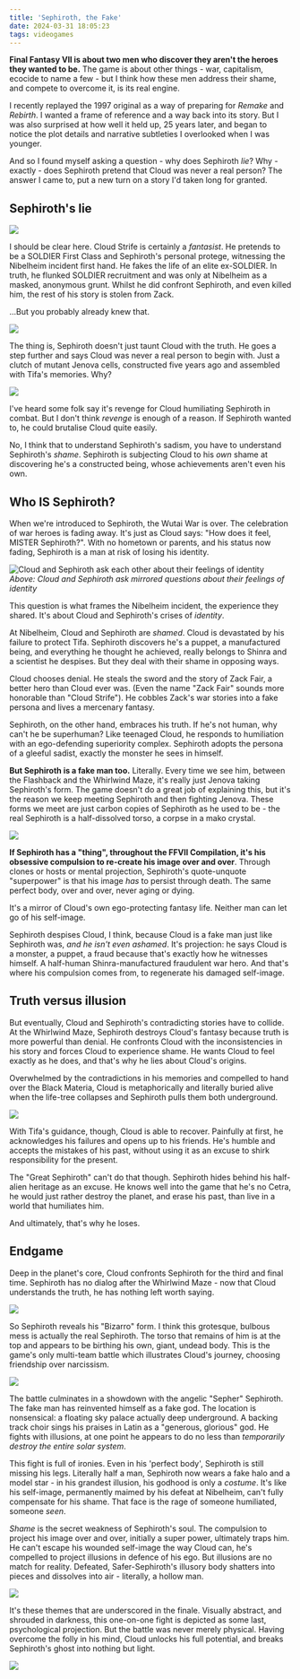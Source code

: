 ```yaml
---
title: 'Sephiroth, the Fake'
date: 2024-03-31 18:05:23
tags: videogames
---
```


**Final Fantasy VII is about two men who discover they aren't the heroes they wanted to be.** The game is about other things - war, capitalism, ecocide to name a few - but I think how these men address their shame, and compete to overcome it, is its real engine.

I recently replayed the 1997 original as a way of preparing for _Remake_ and _Rebirth_. I wanted a frame of reference and a way back into its story. But I was also surprised at how well it held up, 25 years later, and began to notice the plot details and narrative subtleties I overlooked when I was younger.

And so I found myself asking a question - why does Sephiroth _lie_? Why - exactly - does Sephiroth pretend that Cloud was never a real person? The answer I came to, put a new turn on a story I'd taken long for granted.

<!-- more -->

## Sephiroth's lie

![](/images/2024/stf-1-lying.jpg)

I should be clear here. Cloud Strife is certainly a _fantasist_. He pretends to be a SOLDIER First Class and Sephiroth's personal protege, witnessing the Nibelheim incident first hand. He fakes the life of an elite ex-SOLDIER. In truth, he flunked SOLDIER recruitment and was only at Nibelheim as a masked, anonymous grunt. Whilst he did confront Sephiroth, and even killed him, the rest of his story is stolen from Zack.

...But you probably already knew that.

![](/images/2024/stf-2-zack.jpg)

The thing is, Sephiroth doesn't just taunt Cloud with the truth. He goes a step further and says Cloud was never a real person to begin with. Just a clutch of mutant Jenova cells, constructed five years ago and assembled with Tifa's memories. Why?

![](/images/2024/stf-quote1.png)

I've heard some folk say it's revenge for Cloud humiliating Sephiroth in combat. But I don't think *revenge* is enough of a reason. If Sephiroth wanted to, he could brutalise Cloud quite easily.

No, I think that to understand Sephiroth's sadism, you have to understand Sephiroth's _shame_. Sephiroth is subjecting Cloud to his *own* shame at discovering he's a constructed being, whose achievements aren't even his own.

## Who IS Sephiroth?

When we're introduced to Sephiroth, the Wutai War is over. The celebration of war heroes is fading away. It's just as Cloud says: "How does it feel, MISTER Sephiroth?". With no hometown or parents, and his status now fading, Sephiroth is a man at risk of losing his identity.

![Cloud and Sephiroth ask each other about their feelings of identity](/images/2024/stf-4-mister-sephiroth.jpg)
_Above: Cloud and Sephiroth ask mirrored questions about their feelings of identity_

This question is what frames the Nibelheim incident, the experience they shared. It's about Cloud and Sephiroth's crises of _identity_.

At Nibelheim, Cloud and Sephiroth are _shamed_. Cloud is devastated by his failure to protect Tifa. Sephiroth discovers he's a puppet, a manufactured being, and everything he thought he achieved, really belongs to Shinra and a scientist he despises. But they deal with their shame in opposing ways.

Cloud chooses denial. He steals the sword and the story of Zack Fair, a better hero than Cloud ever was. (Even the name "Zack Fair" sounds more honorable than "Cloud Strife"). He cobbles Zack's war stories into a fake persona and lives a mercenary fantasy.

Sephiroth, on the other hand, embraces his truth. If he's not human, why can't he be superhuman? Like teenaged Cloud, he responds to humiliation with an ego-defending superiority complex. Sephiroth adopts the persona of a gleeful sadist, exactly the monster he sees in himself.

**But Sephiroth is a fake man too.** Literally. Every time we see him, between the Flashback and the Whirlwind Maze, it's really just Jenova taking Sephiroth's form. The game doesn't do a great job of explaining this, but it's the reason we keep meeting Sephiroth and then fighting Jenova. These forms we meet are just carbon copies of Sephiroth as he used to be - the real Sephiroth is a half-dissolved torso, a corpse in a mako crystal.

![](/images/2024/stf-5-seph-torso.jpg)

**If Sephiroth has a "thing", throughout the FFVII Compilation, it's his obsessive compulsion to re-create his image over and over**. Through clones or hosts or mental projection, Sephiroth's quote-unquote "superpower" is that his image _has_ to persist through death. The same perfect body, over and over, never aging or dying.

It's a mirror of Cloud's own ego-protecting fantasy life. Neither man can let go of his self-image.

Sephiroth despises Cloud, I think, because Cloud is a fake man just like Sephiroth was, *and he isn't even ashamed*. It's projection: he says Cloud is a monster, a puppet, a fraud because that's exactly how he witnesses himself. A half-human Shinra-manufactured fraudulent war hero. And that's where his compulsion comes from, to regenerate his damaged self-image.

## Truth versus illusion

But eventually, Cloud and Sephiroth's contradicting stories have to collide. At the Whirlwind Maze, Sephiroth destroys Cloud's fantasy because truth is more powerful than denial. He confronts Cloud with the inconsistencies in his story and forces Cloud to experience shame. He wants Cloud to feel exactly as he does, and that's why he lies about Cloud's origins.

Overwhelmed by the contradictions in his memories and compelled to hand over the Black Materia, Cloud is metaphorically and literally buried alive when the life-tree collapses and Sephiroth pulls them both underground.

![](/images/2024/stf-6-north-cave.jpg)

With Tifa's guidance, though, Cloud is able to recover. Painfully at first, he acknowledges his failures and opens up to his friends. He's humble and accepts the mistakes of his past, without using it as an excuse to shirk responsibility for the present.

The "Great Sephiroth" can't do that though. Sephiroth hides behind his half-alien heritage as an excuse. He knows well into the game that he's no Cetra, he would just rather destroy the planet, and erase his past, than live in a world that humiliates him.

And ultimately, that's why he loses.

## Endgame

Deep in the planet's core, Cloud confronts Sephiroth for the third and final time. Sephiroth has no dialog after the Whirlwind Maze - now that Cloud understands the truth, he has nothing left worth saying.

![](/images/2024/stf-7-bizarro.jpg)

So Sephiroth reveals his "Bizarro" form. I think this grotesque, bulbous mess is actually the real Sephiroth. The torso that remains of him is at the top and appears to be birthing his own, giant, undead body. This is the game's only multi-team battle which illustrates Cloud's journey, choosing friendship over narcissism.

![](/images/2024/stf-8-safer.jpg)

The battle culminates in a showdown with the angelic "Sepher" Sephiroth. The fake man has reinvented himself as a fake god. The location is nonsensical: a floating sky palace actually deep underground. A backing track choir sings his praises in Latin as a "generous, glorious" god. He fights with illusions, at one point he appears to do no less than _temporarily destroy the entire solar system_.

This fight is full of ironies. Even in his 'perfect body', Sephiroth is still missing his legs. Literally half a man, Sephiroth now wears a fake halo and a model star - in his grandest illusion, his godhood is only a *costume*. It's like his self-image, permanently maimed by his defeat at Nibelheim, can't fully compensate for his shame. That face is the rage of someone humiliated, someone *seen*.

_Shame_ is the secret weakness of Sephiroth's soul. The compulsion to project his image over and over, initially a super power, ultimately traps him. He can't escape his wounded self-image the way Cloud can, he's compelled to project illusions in defence of his ego. But illusions are no match for reality. Defeated, Safer-Sephiroth's illusory body shatters into pieces and dissolves into air - literally, a hollow man.

![](/images/2024/stf-9-shatter.jpg)

It's these themes that are underscored in the finale. Visually abstract, and shrouded in darkness, this one-on-one fight is depicted as some last, psychological projection. But the battle was never merely physical. Having overcome the folly in his mind, Cloud unlocks his full potential, and breaks Sephiroth's ghost into nothing but light.

![](/images/2024/stf-10-ending.jpg)
